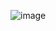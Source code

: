 ![image](https://github.com/Saxena-PiyushOfficial/BTECH-Major-Project-Mars-Rover-Design-/assets/147948037/bfb77d93-e4d5-4668-9513-62fac67b456f)
